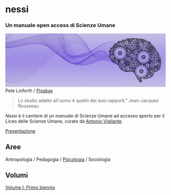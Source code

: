 # nessi

### Un manuale open access di Scienze Umane

![](immagini/brain-5274019_1280.jpg)
Pete Linforth / [Pixabay](https://pixabay.com/it//?utm_source=link-attribution&utm_medium=referral&utm_campaign=image&utm_content=5274019)


    

> Lo studio adatto all'uomo è quello dei suoi rapporti." Jean-Jacques Rousseau

_Nessi_ è il cantiere di un manuale di Scienze Umane ad accesso aperto per il Liceo delle Scienze Umane, curato da [Antonio Vigilante](autore.md).

[Presentazione](presentazione.md)

## Aree

Antropologia / Pedagogia / [Psicologia](psicologia) / Sociologia  

## Volumi

[Volume I: Primo biennio](volume--1/index.md)









